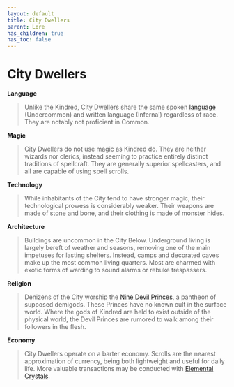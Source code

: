 ```yaml
---
layout: default
title: City Dwellers
parent: Lore
has_children: true
has_toc: false
---
```


# City Dwellers

**Language**

> Unlike the Kindred, City Dwellers share the same spoken [language](../../adventuring/languages) (Undercommon) and written language (Infernal) regardless of race. They are notably not proficient in Common. 

**Magic**

> City Dwellers do not use magic as Kindred do. They are neither wizards nor clerics, instead seeming to practice entirely distinct traditions of spellcraft. They are generally superior spellcasters, and all are capable of using spell scrolls.

**Technology**

> While inhabitants of the City tend to have stronger magic, their technological prowess is considerably weaker. Their weapons are made of stone and bone, and their clothing is made of monster hides.

**Architecture**

> Buildings are uncommon in the City Below. Underground living is largely bereft of weather and seasons, removing one of the main impetuses for lasting shelters. Instead, camps and decorated caves make up the most common living quarters. Most are charmed with exotic forms of warding to sound alarms or rebuke trespassers.

**Religion**

> Denizens of the City worship the [Nine Devil Princes](devil_princes), a pantheon of supposed demigods. These Princes have no known cult in the surface world. Where the gods of Kindred are held to exist outside of the physical world, the Devil Princes are rumored to walk among their followers in the flesh. 

**Economy**

> City Dwellers operate on a barter economy. Scrolls are the nearest approximation of currency, being both lightweight and useful for daily life. More valuable transactions may be conducted with [Elemental Crystals](../../more/loot_tables/elemental_crystals).